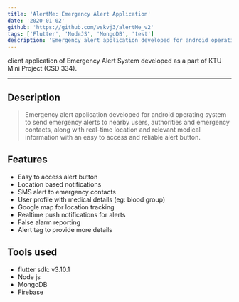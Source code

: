 ```yaml
---
title: 'AlertMe: Emergency Alert Application'
date: '2020-01-02'
github: 'https://github.com/vskvj3/alertMe_v2'
tags: ['Flutter', 'NodeJS', 'MongoDB', 'test']
description: 'Emergency alert application developed for android operating system to send emergency alerts to nearby users, authorities and emergency contacts, along with real-time location and relevant medical information with an easy to access and reliable alert button.'
---
```


client application of Emergency Alert System developed as a part of KTU Mini Project (CSD 334).
***
## Description
> Emergency alert application developed for android operating system to send emergency alerts to nearby users, authorities and emergency contacts, along with real-time location and relevant medical information with an easy to access and reliable alert button.

## Features
- Easy to access alert button
- Location based notifications
- SMS alert to emergency contacts
- User profile with medical details (eg: blood group)
- Google map for location tracking
- Realtime push notifications for alerts
- False alarm reporting
- Alert tag to provide more details
## Tools used
- flutter sdk: v3.10.1
- Node js
- MongoDB
- Firebase